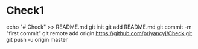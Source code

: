# Check1
echo "# Check" >> README.md
git init
git add README.md
git commit -m "first commit"
git remote add origin https://github.com/priyancyj/Check.git
git push -u origin master

